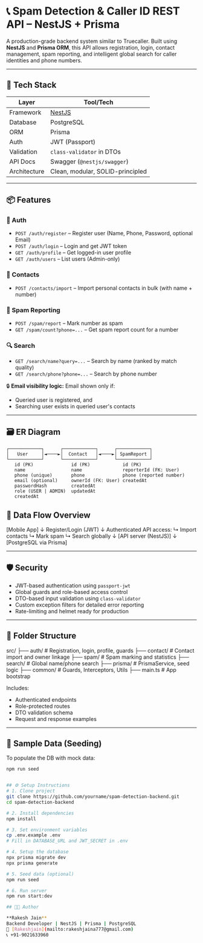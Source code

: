 # 📞 Spam Detection & Caller ID REST API – NestJS + Prisma

A production-grade backend system similar to Truecaller. Built using **NestJS** and **Prisma ORM**, this API allows registration, login, contact management, spam reporting, and intelligent global search for caller identities and phone numbers.

---

## 🚀 Tech Stack

| Layer         | Tool/Tech                       |
|---------------|---------------------------------|
| Framework     | [NestJS](https://nestjs.com/)   |
| Database      | PostgreSQL                      |
| ORM           | Prisma                          |
| Auth          | JWT (Passport)                  |
| Validation    | `class-validator` in DTOs       |
| API Docs      | Swagger (`@nestjs/swagger`)     |
| Architecture  | Clean, modular, SOLID-principled|

---

## 📦 Features

### 👤 Auth
- `POST /auth/register` – Register user (Name, Phone, Password, optional Email)
- `POST /auth/login` – Login and get JWT token
- `GET /auth/profile` – Get logged-in user profile
- `GET /auth/users` – List users (Admin-only)

### 📇 Contacts
- `POST /contacts/import` – Import personal contacts in bulk (with name + number)

### 🚫 Spam Reporting
- `POST /spam/report` – Mark number as spam
- `GET /spam/count?phone=...` – Get spam report count for a number

### 🔍 Search
- `GET /search/name?query=...` – Search by name (ranked by match quality)
- `GET /search/phone?phone=...` – Search by phone number

🔒 **Email visibility logic:** Email shown only if:
- Queried user is registered, and
- Searching user exists in queried user's contacts

---

## 🗃️ ER Diagram

```plaintext
┌────────────┐      ┌────────────┐      ┌────────────┐
│   User     │◄────►│  Contact   │◄────►│ SpamReport │
└────────────┘      └────────────┘      └────────────┘
   id (PK)              id (PK)            id (PK)  
   name                 name               reporterId (FK: User)
   phone (unique)       phone              phone (reported number)
   email (optional)     ownerId (FK: User) createdAt
   passwordHash         createdAt          
   role (USER | ADMIN)  updatedAt          
   createdAt
```                       

## 🔁 Data Flow Overview

[Mobile App]
     ↓
Register/Login (JWT)
     ↓
Authenticated API access:
  ↳ Import contacts
  ↳ Mark spam
  ↳ Search globally
     ↓
[API server (NestJS)]
     ↓
[PostgreSQL via Prisma]


---

## 🛡️ Security

- JWT-based authentication using `passport-jwt`
- Global guards and role-based access control
- DTO-based input validation using `class-validator`
- Custom exception filters for detailed error reporting
- Rate-limiting and helmet ready for production

---

## 📂 Folder Structure

src/
├── auth/         # Registration, login, profile, guards
├── contact/      # Contact import and owner linkage
├── spam/         # Spam marking and statistics
├── search/       # Global name/phone search
├── prisma/       # PrismaService, seed logic
├── common/       # Guards, Interceptors, Utils
├── main.ts       # App bootstrap


Includes:

- Authenticated endpoints
- Role-protected routes
- DTO validation schema
- Request and response examples

---

## 🧪 Sample Data (Seeding)

To populate the DB with mock data:

```bash
npm run seed


## ⚙️ Setup Instructions
# 1. Clone project
git clone https://github.com/yourname/spam-detection-backend.git
cd spam-detection-backend

# 2. Install dependencies
npm install

# 3. Set environment variables
cp .env.example .env
# Fill in DATABASE_URL and JWT_SECRET in .env

# 4. Setup the database
npx prisma migrate dev
npx prisma generate

# 5. Seed data (optional)
npm run seed

# 6. Run server
npm run start:dev

## 👨‍💻 Author

**Rakesh Jain**  
Backend Developer | NestJS | Prisma | PostgreSQL  
📧 [Rakeshjain](mailto:rakeshjaina777@gmail.com)  
📞 +91-9021633960  


